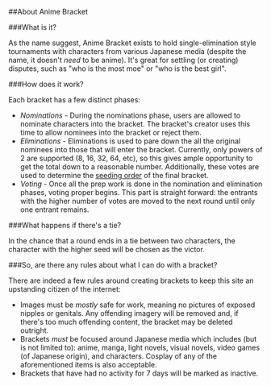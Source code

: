 ##About Anime Bracket

###What is it?

As the name suggest, Anime Bracket exists to hold single-elimination style tournaments with characters from various Japanese media (despite the name, it doesn't _need_ to be anime). It's great for settling (or creating) disputes, such as "who is the most moe" or "who is the best girl".

###How does it work?

Each bracket has a few distinct phases:

- *Nominations* - During the nominations phase, users are allowed to nominate characters into the bracket. The bracket's creator uses this time to allow nominees into the bracket or reject them.
- *Eliminations* - Eliminations is used to pare down the all the original nominees into those that will enter the bracket. Currently, only powers of 2 are supported (8, 16, 32, 64, etc), so this gives ample opportunity to get the total down to a reasonable number. Additionally, these votes are used to determine the [seeding order](http://en.wikipedia.org/wiki/Seed_\(sports\)) of the final bracket.
- *Voting* - Once all the prep work is done in the nomination and elimination phases, voting proper begins. This part is straight forward: the entrants with the higher number of votes are moved to the next round until only one entrant remains.

###What happens if there's a tie?

In the chance that a round ends in a tie between two characters, the character with the higher seed will be chosen as the victor.

###So, are there any rules about what I can do with a bracket?

There are indeed a few rules around creating brackets to keep this site an upstanding citizen of the internet:

- Images must be _mostly_ safe for work, meaning no pictures of exposed nipples or genitals. Any offending imagery will be removed and, if there's too much offending content, the bracket may be deleted outright.
- Brackets _must_ be focused around Japanese media which includes (but is not limited to): anime, manga, light novels, visual novels, video games (of Japanese origin), and characters. Cosplay of any of the aforementioned items is also acceptable.
- Brackets that have had no activity for 7 days will be marked as inactive.